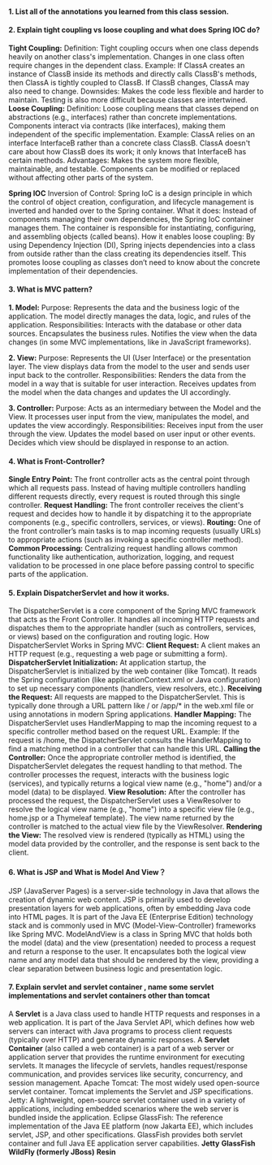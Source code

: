 #### 1. List all of the annotations you learned from this class session.
#### 2. Explain tight coupling vs loose coupling and what does Spring IOC do?
**Tight Coupling:**
Definition: Tight coupling occurs when one class depends heavily on another class's implementation. Changes in one class often require changes in the dependent class.
Example: If ClassA creates an instance of ClassB inside its methods and directly calls ClassB's methods, then ClassA is tightly coupled to ClassB. If ClassB changes, ClassA may also need to change.
Downsides: Makes the code less flexible and harder to maintain. Testing is also more difficult because classes are intertwined.
**Loose Coupling:**
Definition: Loose coupling means that classes depend on abstractions (e.g., interfaces) rather than concrete implementations. Components interact via contracts (like interfaces), making them independent of the specific implementation.
Example: ClassA relies on an interface InterfaceB rather than a concrete class ClassB. ClassA doesn't care about how ClassB does its work; it only knows that InterfaceB has certain methods.
Advantages: Makes the system more flexible, maintainable, and testable. Components can be modified or replaced without affecting other parts of the system.

**Spring IOC**
Inversion of Control: Spring IoC is a design principle in which the control of object creation, configuration, and lifecycle management is inverted and handed over to the Spring container.
What it does: Instead of components managing their own dependencies, the Spring IoC container manages them. The container is responsible for instantiating, configuring, and assembling objects (called beans).
How it enables loose coupling: By using Dependency Injection (DI), Spring injects dependencies into a class from outside rather than the class creating its dependencies itself. This promotes loose coupling as classes don’t need to know about the concrete implementation of their dependencies.

#### 3. What is MVC pattern?
**1. Model:**
Purpose: Represents the data and the business logic of the application. The model directly manages the data, logic, and rules of the application.
Responsibilities:
Interacts with the database or other data sources.
Encapsulates the business rules.
Notifies the view when the data changes (in some MVC implementations, like in JavaScript frameworks).

**2. View:**
Purpose: Represents the UI (User Interface) or the presentation layer. The view displays data from the model to the user and sends user input back to the controller.
Responsibilities:
Renders the data from the model in a way that is suitable for user interaction.
Receives updates from the model when the data changes and updates the UI accordingly.

**3. Controller:**
Purpose: Acts as an intermediary between the Model and the View. It processes user input from the view, manipulates the model, and updates the view accordingly.
Responsibilities:
Receives input from the user through the view.
Updates the model based on user input or other events.
Decides which view should be displayed in response to an action.

#### 4. What is Front-Controller?
**Single Entry Point:**
The front controller acts as the central point through which all requests pass. Instead of having multiple controllers handling different requests directly, every request is routed through this single controller.
**Request Handling:**
The front controller receives the client's request and decides how to handle it by dispatching it to the appropriate components (e.g., specific controllers, services, or views).
**Routing:**
One of the front controller’s main tasks is to map incoming requests (usually URLs) to appropriate actions (such as invoking a specific controller method).
**Common Processing:**
Centralizing request handling allows common functionality like authentication, authorization, logging, and request validation to be processed in one place before passing control to specific parts of the application.

#### 5. Explain DispatcherServlet and how it works.
The DispatcherServlet is a core component of the Spring MVC framework that acts as the Front Controller. It handles all incoming HTTP requests and dispatches them to the appropriate handler (such as controllers, services, or views) based on the configuration and routing logic.
How DispatcherServlet Works in Spring MVC:
**Client Request:**
A client makes an HTTP request (e.g., requesting a web page or submitting a form).
**DispatcherServlet Initialization:**
At application startup, the DispatcherServlet is initialized by the web container (like Tomcat). It reads the Spring configuration (like applicationContext.xml or Java configuration) to set up necessary components (handlers, view resolvers, etc.).
**Receiving the Request:**
All requests are mapped to the DispatcherServlet. This is typically done through a URL pattern like / or /app/* in the web.xml file or using annotations in modern Spring applications.
**Handler Mapping:**
The DispatcherServlet uses HandlerMapping to map the incoming request to a specific controller method based on the request URL.
Example: If the request is /home, the DispatcherServlet consults the HandlerMapping to find a matching method in a controller that can handle this URL.
**Calling the Controller:**
Once the appropriate controller method is identified, the DispatcherServlet delegates the request handling to that method.
The controller processes the request, interacts with the business logic (services), and typically returns a logical view name (e.g., "home") and/or a model (data) to be displayed.
**View Resolution:**
After the controller has processed the request, the DispatcherServlet uses a ViewResolver to resolve the logical view name (e.g., "home") into a specific view file (e.g., home.jsp or a Thymeleaf template).
The view name returned by the controller is matched to the actual view file by the ViewResolver.
**Rendering the View:**
The resolved view is rendered (typically as HTML) using the model data provided by the controller, and the response is sent back to the client.

#### 6. What is JSP and What is Model And View？
JSP (JavaServer Pages) is a server-side technology in Java that allows the creation of dynamic web content. JSP is primarily used to develop presentation layers for web applications, often by embedding Java code into HTML pages. It is part of the Java EE (Enterprise Edition) technology stack and is commonly used in MVC (Model-View-Controller) frameworks like Spring MVC.
ModelAndView is a class in Spring MVC that holds both the model (data) and the view (presentation) needed to process a request and return a response to the user. It encapsulates both the logical view name and any model data that should be rendered by the view, providing a clear separation between business logic and presentation logic.

#### 7. Explain servlet and servlet container , name some servlet implementations and servlet containers other than tomcat
A **Servlet** is a Java class used to handle HTTP requests and responses in a web application. It is part of the Java Servlet API, which defines how web servers can interact with Java programs to process client requests (typically over HTTP) and generate dynamic responses.
A **Servlet Container** (also called a web container) is a part of a web server or application server that provides the runtime environment for executing servlets. It manages the lifecycle of servlets, handles request/response communication, and provides services like security, concurrency, and session management.
Apache Tomcat: The most widely used open-source servlet container. Tomcat implements the Servlet and JSP specifications.
Jetty: A lightweight, open-source servlet container used in a variety of applications, including embedded scenarios where the web server is bundled inside the application.
Eclipse GlassFish: The reference implementation of the Java EE platform (now Jakarta EE), which includes servlet, JSP, and other specifications. GlassFish provides both servlet container and full Java EE application server capabilities.
**Jetty**
**GlassFish**
**WildFly (formerly JBoss)**
**Resin**